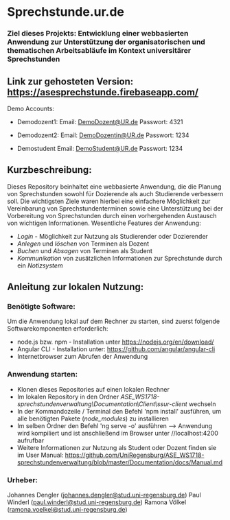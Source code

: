 # Sprechstunde.ur.de

### Ziel dieses Projekts: Entwicklung einer webbasierten Anwendung zur Unterstützung der organisatorischen und thematischen Arbeitsabläufe im Kontext universitärer Sprechstunden

## Link zur gehosteten Version: https://asesprechstunde.firebaseapp.com/ 
Demo Accounts: 
- Demodozent1:
Email:      DemoDozent@UR.de
Passwort:   4321

- Demodozent2:
Email:      DemoDozentin@UR.de
Passwort:   1234

- Demostudent
Email:      DemoStudent@UR.de
Passwort:   1234



## Kurzbeschreibung:
Dieses Repository beinhaltet eine webbasierte Anwendung, die die Planung von Sprechstunden sowohl für Dozierende als auch Studierende verbessern soll. Die wichtigsten Ziele waren hierbei eine einfachere Möglichkeit zur Vereinbarung von Sprechstundenterminen sowie eine Unterstützung bei der Vorbereitung von Sprechstunden durch einen vorhergehenden Austausch von wichtigen Informationen.
Wesentliche Features der Anwendung:

- *Login* - Möglichkeit zur Nutzung als Studierender oder Dozierender
- *Anlegen* und *löschen* von Terminen als Dozent
- *Buchen* und *Absagen* von Terminen als Student
- *Kommunikation* von zusätzlichen Informationen zur Sprechstunde durch ein *Notizsystem*


## Anleitung zur lokalen Nutzung:


### Benötigte Software:

Um die Anwendung lokal auf dem Rechner zu starten, sind zuerst folgende Softwarekomponenten erforderlich:

- node.js bzw. npm - Installation unter  https://nodejs.org/en/download/ 
- Angular CLI - Installation unter: https://github.com/angular/angular-cli
- Internetbrowser zum Abrufen der Anwendung


### Anwendung starten:

- Klonen dieses Repositories auf einen lokalen Rechner
- Im lokalen Repository in den Ordner *ASE_WS1718-sprechstundenverwaltung\Documentation\Client\ssur-client* wechseln
- In der Kommandozeile / Terminal den Befehl 'npm install' ausführen, um alle benötigten Pakete (*node_modules*) zu installieren
- Im selben Ordner den Befehl 'ng serve -o' ausführen --> Anwendung wird kompiliert und ist anschließend im Browser unter //localhost:4200 aufrufbar
- Weitere Informationen zur Nutzung als Student oder Dozent finden sie im User Manual:  https://github.com/UniRegensburg/ASE_WS1718-sprechstundenverwaltung/blob/master/Documentation/docs/Manual.md


### Urheber:
Johannes Dengler (johannes.dengler@stud.uni-regensburg.de)
Paul Winderl (paul.winderl@stud.uni-regensburg.de)
Ramona Völkel (ramona.voelkel@stud.uni-regensburg.de)
